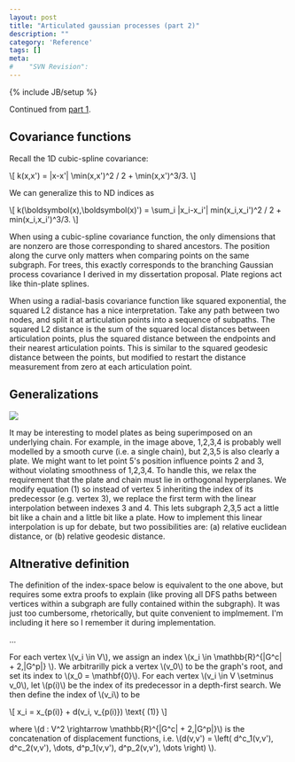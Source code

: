 ```yaml
---
layout: post
title: "Articulated gaussian processes (part 2)"
description: ""
category: 'Reference'
tags: []
meta: 
#    "SVN Revision": 
---
```

{% include JB/setup %}

Continued from [part 1]({{site.baseurl}}/2015/01/20/reference/).

Covariance functions
-------------------

Recall the 1D cubic-spline covariance:
 
<div>
\[
k(x,x') = |x-x'| \min(x,x')^2 / 2 + \min(x,x')^3/3.
\]
</div>

We can generalize this to ND indices as

<div>
\[
k(\boldsymbol(x),\boldsymbol(x)') = \sum_i |x_i-x_i'| min(x_i,x_i')^2 / 2 + min(x_i,x_i')^3/3.
\]
</div>

When using a cubic-spline covariance function, the only dimensions that are nonzero are those corresponding to shared ancestors.  The position along the curve only matters when comparing points on the same subgraph.  For trees, this exactly corresponds to the branching Gaussian process covariance I derived in my dissertation proposal.  Plate regions act like thin-plate splines.

When using a radial-basis covariance function like squared exponential, the squared L2 distance has a nice interpretation.  Take any path between two nodes, and split it at articulation points into a sequence of subpaths.  The squared L2 distance is the sum of the squared local distances between articulation points, plus the squared distance between the endpoints and their nearest articulation points.  This is similar to the squared geodesic distance between the points, but modified to restart the distance measurement from zero at each articulation point.

Generalizations
------------------


![]({{site.baseurl}}/img/2015-01-20-plate_in_chain_2.png)

It may be interesting to model plates as being superimposed on an underlying chain. For example, in the image above,  1,2,3,4 is probably well modelled by a smooth curve (i.e. a single chain), but 2,3,5 is also clearly a plate.   We might want to let point 5's position influence points 2 and 3, without violating smoothness of 1,2,3,4.  To handle this, we relax the requirement that the plate and chain must lie in orthogonal hyperplanes.  We modify equation (1) so instead of vertex 5 inheriting the index of its predecessor (e.g. vertex 3), we replace the first term with the linear interpolation between indexes 3 and 4.  This lets subgraph 2,3,5 act a little bit like a chain and a little bit like a plate.  How to implement this linear interpolation is up for debate, but two possibilities are: (a) relative euclidean distance, or (b) relative geodesic distance.  

Altnerative definition
------------------

The definition of the index-space below is equivalent to the one above, but requires some extra proofs to explain (like proving all DFS paths between vertices within a subgraph are fully contained within the subgraph).  It was just too cumbersome, rhetorically, but quite convenient to implmement. I'm including it here so I remember it during implementation.

...

For each vertex \\(v\_i \in V\\), we assign an index \\(x\_i \in \mathbb{R}\^{|G\^c| + 2\,|G\^p|} \\). We arbitrarilly pick a vertex \\(v\_0\\) to be the graph's root, and set its index to \\(x\_0 = \mathbf{0}\\).  For each vertex \\(v\_i \in V \setminus v\_0\\), let \\(p(i)\\) be the index of its predecessor in a depth-first search.  We then define the index of \\(v\_i\\) to be

<div>
\[
x_i = x_{p(i)} + d(v_i, v_{p(i)})  \text{  (1)}
\]
</div>

where \\(d : V\^2 \rightarrow \mathbb{R}\^{|G\^c| + 2\,|G\^p|}\\) is the concatenation of displacement functions, i.e. \\(d(v,v') = \left( d\^c\_1(v,v'), d\^c\_2(v,v'), \dots, d\^p\_1(v,v'), d\^p\_2(v,v'), \dots \right) \\).  

